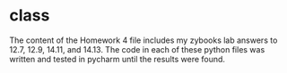 # class
The content of the Homework 4 file includes my zybooks lab answers to 12.7, 12.9, 14.11, and 14.13. The code in each of these python files was written and tested in pycharm until the results were found.
